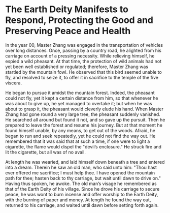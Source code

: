 # The Earth Deity Manifests to Respond, Protecting the Good and Preserving Peace and Health

In the year 00, Master Zhang was engaged in the transportation of vehicles over long distances. Once, passing by a country road, he alighted from his carriage on account of a pressing necessity. While relieving himself, he espied a wild pheasant. At that time, the protection of wild animals had not yet been well established or regulated; therefore, Master Zhang was startled by the mountain fowl. He observed that this bird seemed unable to fly, and resolved to seize it, to offer it in sacrifice to the temple of the five viscera.

He began to pursue it amidst the mountain forest. Indeed, the pheasant could not fly, yet it kept a certain distance from him, so that whenever he was about to give up, he yet managed to overtake it; but when he was about to grasp it, the pheasant would cleverly elude his hand. When Master Zhang had gone round a very large tree, the pheasant suddenly vanished. He searched all around but found it not, and so gave up the pursuit. Then he prepared to leave the forest and resume his journey. But at that moment he found himself unable, by any means, to get out of the woods. Afraid, he began to run and seek repeatedly, yet he could not find the way out. He remembered that it was said that at such a time, if one were to light a cigarette, the flame would dispel the "devil’s enclosure." He struck fire and lit the cigarette, but all was of no avail.

At length he was wearied, and laid himself down beneath a tree and entered into a dream. Therein he saw an old man, who said unto him: "Thou hast ever offered me sacrifice; I must help thee. I have opened the mountain path for thee; hasten back to thy carriage, but wait until dawn to drive on." Having thus spoken, he awoke. The old man’s visage he remembered as that of the Earth Deity of his village. Since he drove his carriage to secure peace, he was wont to burn incense and offer worship to the Earth Deity, with the burning of paper and money. At length he found the way out, returned to his carriage, and waited until dawn before setting forth again.
